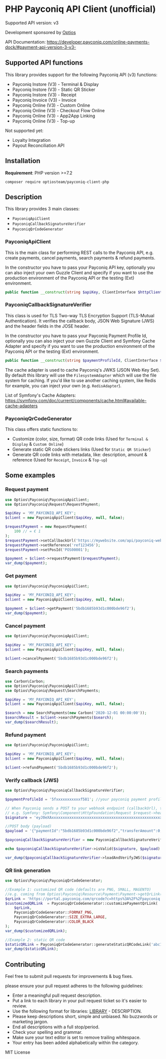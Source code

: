 # PHP Payconiq API Client (unofficial)

Supported API version: v3

Development sponsored by [Optios](https://www.optios.net)

API Documentation: https://developer.payconiq.com/online-payments-dock/#payment-api-version-3-v3-

## Supported API functions
This library provides support for the following Payconiq API (v3) functions:
- Payconiq Instore (V3) - Terminal & Display
- Payconiq Instore (V3) - Static QR Sticker
- Payconiq Instore (V3) - Receipt
- Payconiq Invoice (V3) - Invoice
- Payconiq Online (V3) - Custom Online
- Payconiq Online (V3) - Checkout Flow Online
- Payconiq Online (V3) - App2App Linking
- Payconiq Online (V3) - Top-up

Not supported yet:
- Loyalty Integration
- Payout Reconciliation API

## Installation

**Requirement**: PHP version >=7.2

```
composer require optiosteam/payconiq-client-php
```

## Description
This library provides 3 main classes:
- `PayconiqApiClient`
- `PayconiqCallbackSignatureVerifier`
- `PayconiqQrCodeGenerator`

### PayconiqApiClient
This is the main class for performing REST calls to the Payconiq API, e.g. create payments, cancel payments, search payments & refund payments.

In the constructor you have to pass your Payconiq API key, optionally you can also inject your own Guzzle Client and specify if you want to use the production environment of the Payconiq API or the testing (Ext) environment.
```php
public function __construct(string $apiKey, ClientInterface $httpClient = null, bool $useProd = true)
```

### PayconiqCallbackSignatureVerifier
This class is used for TLS Two-way TLS Encryption Support (TLS-Mutual Authentication). It verifies the callback body, JSON Web Signature (JWS) and the header fields in the JOSE header.

In the constructor you have to pass your Payconiq Payment Profile Id, optionally you can also inject your own Guzzle Client and Symfony Cache Adapter and specify if you want to use the production environment of the Payconiq API or the testing (Ext) environment.
```php
public function __construct(string $paymentProfileId, ClientInterface $httpClient = null, AdapterInterface $cache = null, bool $useProd = true)
```

The cache adapter is used to cache Payconiq's JWKS (JSON Web Key Set).
By default this library will use the `FilesystemAdapter` which will use the file system for caching.
If you'd like to use another caching system, like Redis for example, you can inject your own (e.g. `RedisAdapter`).

List of Symfony's Cache Adapters: https://symfony.com/doc/current/components/cache.html#available-cache-adapters

### PayconiqQrCodeGenerator
This class offers static functions to: 
- Customize (color, size, format) QR code links (Used for `Terminal & Display` & `Custom Online`)
- Generate static QR code stickers links (Used for `Static QR Sticker`)
- Generate QR code links with metadata, like: description, amount & reference (Used for `Receipt`, `Invoice` & `Top-up`)


## Some examples

### Request payment
```php
use Optios\Payconiq\PayconiqApiClient;
use Optios\Payconiq\Request\RequestPayment;

$apiKey = 'MY_PAYCONIQ_API_KEY';
$client = new PayconiqApiClient($apiKey, null, false);

$requestPayment = new RequestPayment(
    100 // = € 1
);
$requestPayment->setCallbackUrl('https://mywebsite.com/api/payconiq-webhook');
$requestPayment->setReference('ref123456');
$requestPayment->setPosId('POS00001');

$payment = $client->requestPayment($requestPayment);
var_dump($payment);
```

### Get payment
```php
use Optios\Payconiq\PayconiqApiClient;

$apiKey = 'MY_PAYCONIQ_API_KEY';
$client = new PayconiqApiClient($apiKey, null, false);

$payment = $client->getPayment('5bdb1685b93d1c000bde96f2');
var_dump($payment);
```

### Cancel payment
```php
use Optios\Payconiq\PayconiqApiClient;

$apiKey = 'MY_PAYCONIQ_API_KEY';
$client = new PayconiqApiClient($apiKey, null, false);

$client->cancelPayment('5bdb1685b93d1c000bde96f2');
```

### Search payments
```php
use Carbon\Carbon;
use Optios\Payconiq\PayconiqApiClient;
use Optios\Payconiq\Request\SearchPayments;

$apiKey = 'MY_PAYCONIQ_API_KEY';
$client = new PayconiqApiClient($apiKey, null, false);

$search = new SearchPayments(new Carbon('2020-12-01 00:00:00'));
$searchResult = $client->searchPayments($search);
var_dump($searchResult);
```

### Refund payment
```php
use Optios\Payconiq\PayconiqApiClient;

$apiKey = 'MY_PAYCONIQ_API_KEY';
$client = new PayconiqApiClient($apiKey, null, false);

$client->refundPayment('5bdb1685b93d1c000bde96f2');
```

### Verify callback (JWS)
```php
use Optios\Payconiq\PayconiqCallbackSignatureVerifier;

$paymentProfileId = '5fxxxxxxxxxxxf581'; //your payconiq payment profile id

// When Payconiq sends a POST to your webhook endpoint (callbackUrl), take the signature from the request header
// e.g. Symfony: Symfony\Component\HttpFoundation\Request $request->headers->get('signature');
$signature = 'eyJ0eXAxxxxxxxxxxxxxxxxxxxxxxxxxxxxxxxxxxxxxxxxxxxxxxxxxxxxxxxxxxxxxxxxxxxxxxxxxxxxxxxxxxxxxxxxxxxxxxxxxxxxxxxxxxxxxxbg8xg';

//POST body (payload)
$payload = '{"paymentId":"5bdb1685b93d1c000bde96f2","transferAmount":0,"tippingAmount":0,"amount":100,"totalAmount":0,"createdAt":"2020-12-01T10:22:40.487Z","expireAt":"2020-12-01T10:42:40.487Z","status":"EXPIRED","currency":"EUR"}';

$payconiqCallbackSignatureVerifier = new PayconiqCallbackSignatureVerifier($paymentProfileId, null, null, false);

echo $payconiqCallbackSignatureVerifier->isValid($signature, $payload) ? 'valid' : 'invalid';

var_dump($payconiqCallbackSignatureVerifier->loadAndVerifyJWS($signature, $payload));
```

### QR link generation
```php
use Optios\Payconiq\PayconiqQrCodeGenerator;

//Example 1: customized QR code (defaults are PNG, SMALL, MAGENTO)
//e.g. coming from Optios\Payconiq\Resource\Payment\Payment->getQrLink()
$qrLink = 'https://portal.payconiq.com/qrcode?c=https%3A%2F%2Fpayconiq.com%2Fpay%2F2%2F73a222xxxxxxxxx00964';
$customizedQRLink  = PayconiqQrCodeGenerator::customizePaymentQrLink(
    $qrLink,
    PayconiqQrCodeGenerator::FORMAT_PNG,
    PayconiqQrCodeGenerator::SIZE_EXTRA_LARGE,
    PayconiqQrCodeGenerator::COLOR_BLACK
);
var_dump($customizedQRLink);

//Example 2: static QR code
$staticQRLink = PayconiqQrCodeGenerator::generateStaticQRCodeLink('abc123', 'POS00001');
var_dump($staticQRLink);
```

## Contributing
Feel free to submit pull requests for improvements & bug fixes.

please ensure your pull request adheres to the following guidelines:

* Enter a meaningful pull request description.
* Put a link to each library in your pull request ticket so it's easier to review.
* Use the following format for libraries: [LIBRARY](LINK) - DESCRIPTION.
* Please keep descriptions short, simple and unbiased. No buzzwords or marketing jargon.
* End all descriptions with a full stop/period.
* Check your spelling and grammar.
* Make sure your text editor is set to remove trailing whitespace.
* Your entry has been added alphabetically within the category.

MIT License

